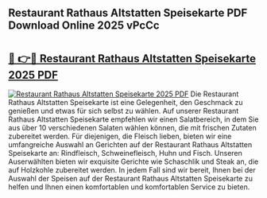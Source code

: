 ## Restaurant Rathaus Altstatten Speisekarte PDF Download Online 2025 vPcCc

# <h2><a href="http://gc5miv.nevu.top/?p=Restaurant+Rathaus+Altstatten+Speisekarte">🔗 👉🔴 Restaurant Rathaus Altstatten Speisekarte 2025 PDF</a></h2>

[![Restaurant Rathaus Altstatten Speisekarte 2025 PDF](https://i.imgur.com/dBaPXMq.png)](http://gc5miv.nevu.top/?p=Restaurant+Rathaus+Altstatten+Speisekarte)
Die Restaurant Rathaus Altstatten Speisekarte ist eine Gelegenheit, den Geschmack zu genießen und etwas für sich selbst zu wählen. Auf unserer Restaurant Rathaus Altstatten Speisekarte empfehlen wir einen Salatbereich, in dem Sie aus über 10 verschiedenen Salaten wählen können, die mit frischen Zutaten zubereitet werden. Für diejenigen, die Fleisch lieben, bieten wir eine umfangreiche Auswahl an Gerichten auf der Restaurant Rathaus Altstatten Speisekarte an: Rindfleisch, Schweinefleisch, Huhn und Fisch. Unseren Auserwählten bieten wir exquisite Gerichte wie Schaschlik und Steak an, die auf Holzkohle zubereitet werden. In jedem Fall sind wir bereit, Ihnen bei der Auswahl der Speisen auf der Restaurant Rathaus Altstatten Speisekarte zu helfen und Ihnen einen komfortablen und komfortablen Service zu bieten.
